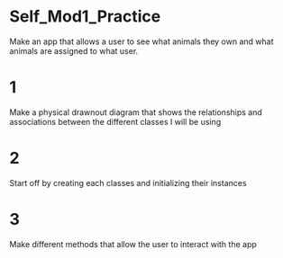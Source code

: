 # Self_Mod1_Practice
Make an app that allows a user to see what animals they own and what animals are assigned to what user.

# 1
Make a physical drawnout diagram that shows the relationships and associations
between the different classes I will be using

# 2
Start off by creating each classes and initializing their instances

# 3
Make different methods that allow the user to interact with the app
